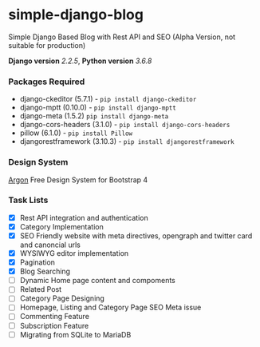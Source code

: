 # simple-django-blog
Simple Django Based Blog with Rest API and SEO (Alpha Version, not suitable for production)

**Django version** *2.2.5*,
**Python version** *3.6.8*

### Packages Required
* django-ckeditor (5.7.1) - `pip install django-ckeditor`
* django-mptt (0.10.0) - `pip install django-mptt`
* django-meta (1.5.2) `pip install django-meta`
* django-cors-headers (3.1.0) - `pip install django-cors-headers`
* pillow (6.1.0) - `pip install Pillow`
* djangorestframework (3.10.3) - `pip install djangorestframework`

### Design System
[Argon](https://www.creative-tim.com/product/argon-design-system) Free Design System for Bootstrap 4

### Task Lists
- [x] Rest API integration and authentication
- [x] Category Implementation
- [x] SEO Friendly website with meta directives, opengraph and twitter card and canoncial urls
- [x] WYSIWYG editor implementation
- [x] Pagination
- [x] Blog Searching
- [ ] Dynamic Home page content and compoments
- [ ] Related Post
- [ ] Category Page Designing
- [ ] Homepage, Listing and Category Page SEO Meta issue
- [ ] Commenting Feature
- [ ] Subscription Feature
- [ ] Migrating from SQLite to MariaDB